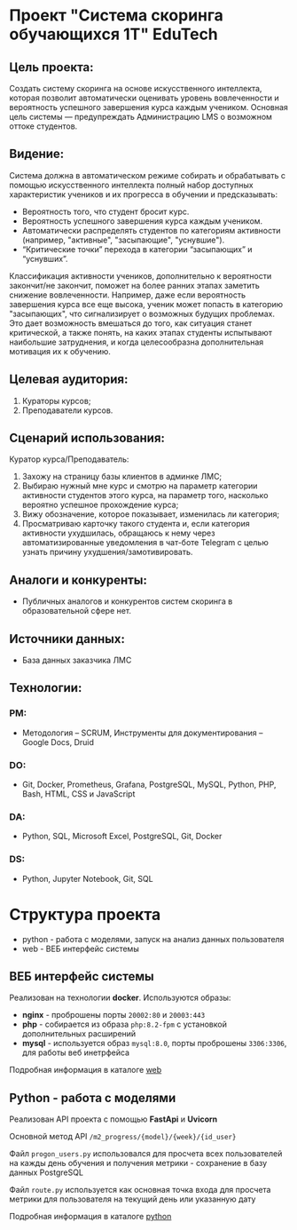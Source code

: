 # Проект "Система скоринга обучающихся 1T" EduTech

## Цель проекта:

Создать систему скоринга на основе искусственного интеллекта, которая позволит автоматически оценивать уровень вовлеченности и вероятность успешного завершения курса каждым учеником. Основная цель системы — предупреждать Администрацию LMS о возможном оттоке студентов.

## Видение:

Система должна в автоматическом режиме собирать и обрабатывать с помощью искусственного интеллекта полный набор доступных характеристик учеников и их прогресса в обучении и предсказывать:

- Вероятность того, что студент бросит курс.
- Вероятность успешного завершения курса каждым учеником.
- Автоматически распределять студентов по категориям активности (например, "активные", "засыпающие", "уснувшие").
- “Критические точки” перехода в категории “засыпающих” и “уснувших”.

Классификация активности учеников, дополнительно к вероятности закончит/не закончит, поможет на более ранних этапах заметить снижение вовлеченности. Например, даже если вероятность завершения курса все еще высока, ученик может попасть в категорию "засыпающих", что сигнализирует о возможных будущих проблемах. Это дает возможность вмешаться до того, как ситуация станет критической, а также понять, на каких этапах студенты испытывают наибольшие затруднения, и когда целесообразна дополнительная мотивация их к обучению.

## Целевая аудитория:

1. Кураторы курсов;
2. Преподаватели курсов.

## Сценарий использования:

Куратор курса/Преподаватель:

1. Захожу на страницу базы клиентов в админке ЛМС;
2. Выбираю нужный мне курс и смотрю на параметр категории активности студентов этого курса, на параметр того, насколько вероятно успешное прохождение курса;
3. Вижу обозначение, которое показывает, изменилась ли категория;
4. Просматриваю карточку такого студента и, если категория активности ухудшилась, обращаюсь к нему через автоматизированные уведомления в чат-боте Telegram с целью узнать причину ухудшения/замотивировать.

## Аналоги и конкуренты:

* Публичных аналогов и конкурентов систем скоринга в образовательной сфере нет.

## Источники данных:

* База данных заказчика ЛМС

## Технологии:

### PM:

* Методология – SCRUM, Инструменты для документирования – Google Docs, Druid

### DO:

* Git, Docker, Prometheus, Grafana, PostgreSQL, MySQL, Python, PHP, Bash, HTML, CSS и JavaScript

### DA:

* Python, SQL, Microsoft Excel, PostgreSQL, Git, Docker

### DS:

* Python, Jupyter Notebook, Git, SQL


# Структура проекта

* python - работа с моделями, запуск на анализ данных пользователя
* web - ВЕБ интерфейс системы

## ВЕБ интерфейс системы

Реализован на технологии **docker**. Используются образы:

* **nginx** - проброшены порты `20002:80` и `20003:443`
* **php** - собирается из образа `php:8.2-fpm` с установкой дополнительных расширений
* **mysql** - используется образ `mysql:8.0`, порты проброшены `3306:3306`, для работы веб инетрфейса

Подробная информация в каталоге [web](./web/)

## Python - работа с моделями

Реализован API проекта с помощью **FastApi** и **Uvicorn**

Основной метод API `/m2_progress/{model}/{week}/{id_user}`

Файл `progon_users.py` использовался для просчета всех пользователей на кажды день обучения и получения метрики - сохранение в базу данных PostgreSQL

Файл `route.py` используется как основная точка входа для просчета метрики для пользователя на текущий день или указанную дату

Подробная информация в каталоге [python](./python/)
